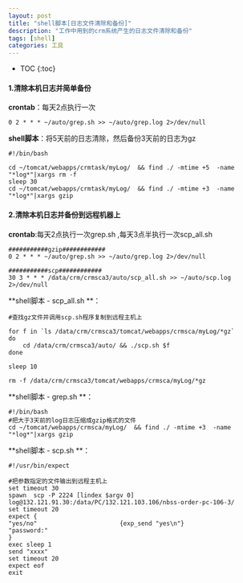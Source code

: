 ```yaml
---
layout: post
title: "shell脚本[日志文件清除和备份]"
description: "工作中用到的crm系统产生的日志文件清除和备份"
tags: [shell]
categories: 工具
---
```


* TOC
{:toc}

#### 1.清除本机日志并简单备份

**crontab**：每天2点执行一次

```shell
0 2 * * * ~/auto/grep.sh >> ~/auto/grep.log 2>/dev/null
```
**shell脚本**：将5天前的日志清除，然后备份3天前的日志为gz

```shell
#!/bin/bash

cd ~/tomcat/webapps/crmtask/myLog/  && find ./ -mtime +5  -name "*log*"|xargs rm -f
sleep 30
cd ~/tomcat/webapps/crmtask/myLog/  && find ./ -mtime +3  -name "*log*"|xargs gzip
```

#### 2.清除本机日志并备份到远程机器上

**crontab**:每天2点执行一次grep.sh ,每天3点半执行一次scp_all.sh

```shell
###########gzip############
0 2 * * * ~/auto/grep.sh >> ~/auto/grep.log 2>/dev/null

###########scp############
30 3 * * * /data/crm/crmsca3/auto/scp_all.sh >> ~/auto/scp.log 2>/dev/null
```

**shell脚本 - scp_all.sh **：

```shell
#查找gz文件并调用scp.sh程序复制到远程主机上

for f in `ls /data/crm/crmsca3/tomcat/webapps/crmsca/myLog/*gz`
do
    cd /data/crm/crmsca3/auto/ && ./scp.sh $f
done

sleep 10

rm -f /data/crm/crmsca3/tomcat/webapps/crmsca/myLog/*gz
```

**shell脚本 - grep.sh **：

```shell
#!/bin/bash
#把大于3天前的log日志压缩成gzip格式的文件
cd ~/tomcat/webapps/crmsca/myLog/  && find ./ -mtime +3  -name "*log*"|xargs gzip
```

**shell脚本 - scp.sh **：

```shell
#!/usr/bin/expect

#把参数指定的文件输出到远程主机上
set timeout 30
spawn  scp -P 2224 [lindex $argv 0] log@132.121.91.30:/data/PC/132.121.103.106/nbss-order-pc-106-3/
set timeout 20
expect {
"yes/no"                       {exp_send "yes\n"}
"password:"
}
exec sleep 1
send "xxxx"
set timeout 20
expect eof
exit

```

